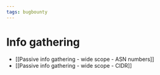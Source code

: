 ```yaml
---
tags: bugbounty
---
```

# Info gathering
- [[Passive info gathering - wide scope - ASN numbers]]
- [[Passive info gathering - wide scope - CIDR]]